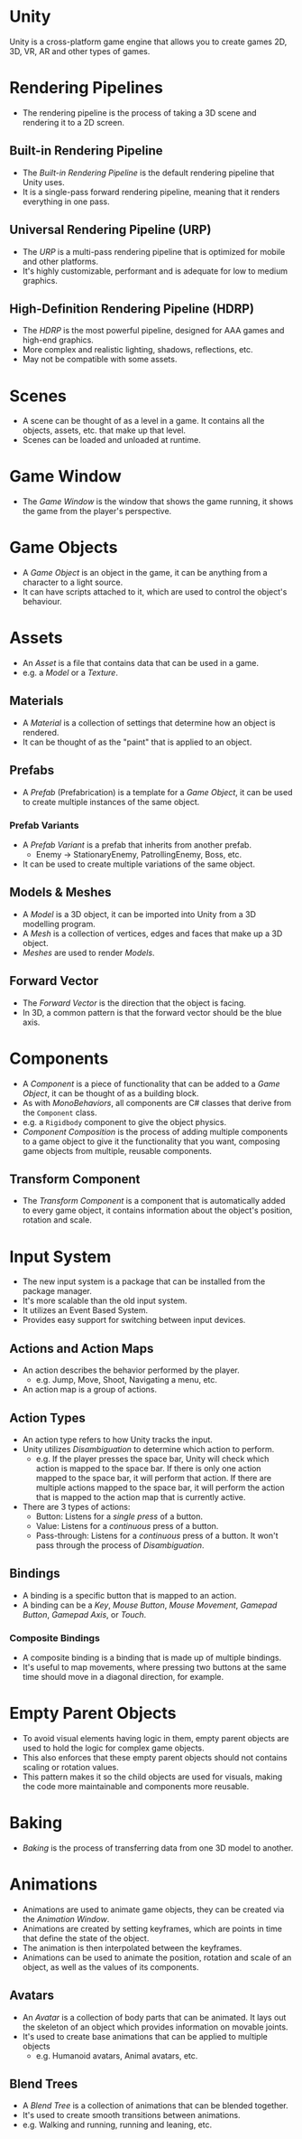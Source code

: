 # Unity

Unity is a cross-platform game engine that allows you to create games 2D, 3D, VR, AR and other types of games.

# Rendering Pipelines

- The rendering pipeline is the process of taking a 3D scene and rendering it to a 2D screen.

## Built-in Rendering Pipeline

- The _Built-in Rendering Pipeline_ is the default rendering pipeline that Unity uses.
- It is a single-pass forward rendering pipeline, meaning that it renders everything in one pass.

## Universal Rendering Pipeline (URP)

- The _URP_ is a multi-pass rendering pipeline that is optimized for mobile and other platforms.
- It's highly customizable, performant and is adequate for low to medium graphics.

## High-Definition Rendering Pipeline (HDRP)

- The _HDRP_ is the most powerful pipeline, designed for AAA games and high-end graphics.
- More complex and realistic lighting, shadows, reflections, etc.
- May not be compatible with some assets.

# Scenes

- A scene can be thought of as a level in a game. It contains all the objects, assets, etc. that make up that level.
- Scenes can be loaded and unloaded at runtime.

# Game Window

- The _Game Window_ is the window that shows the game running, it shows the game from the player's perspective.

# Game Objects

- A _Game Object_ is an object in the game, it can be anything from a character to a light source.
- It can have scripts attached to it, which are used to control the object's behaviour.

# Assets

- An _Asset_ is a file that contains data that can be used in a game.
- e.g. a _Model_ or a _Texture_.

## Materials

- A _Material_ is a collection of settings that determine how an object is rendered.
- It can be thought of as the "paint" that is applied to an object.

## Prefabs

- A _Prefab_ (Prefabrication) is a template for a _Game Object_, it can be used to create multiple instances of the same object.

### Prefab Variants

- A _Prefab Variant_ is a prefab that inherits from another prefab.
  - Enemy -> StationaryEnemy, PatrollingEnemy, Boss, etc.
- It can be used to create multiple variations of the same object.

## Models & Meshes

- A _Model_ is a 3D object, it can be imported into Unity from a 3D modelling program.
- A _Mesh_ is a collection of vertices, edges and faces that make up a 3D object.
- _Meshes_ are used to render _Models_.

## Forward Vector

- The _Forward Vector_ is the direction that the object is facing.
- In 3D, a common pattern is that the forward vector should be the blue axis.

# Components

- A _Component_ is a piece of functionality that can be added to a _Game Object_, it can be thought of as a building block.
- As with _MonoBehaviors_, all components are C# classes that derive from the `Component` class.
- e.g. a `Rigidbody` component to give the object physics.
- _Component Composition_ is the process of adding multiple components to a game object to give it the functionality that you want, composing game objects from multiple, reusable components.

## Transform Component

- The _Transform Component_ is a component that is automatically added to every game object, it contains information about the object's position, rotation and scale.

# Input System

- The new input system is a package that can be installed from the package manager.
- It's more scalable than the old input system.
- It utilizes an Event Based System.
- Provides easy support for switching between input devices.

## Actions and Action Maps

- An action describes the behavior performed by the player.
  - e.g. Jump, Move, Shoot, Navigating a menu, etc.
- An action map is a group of actions.

## Action Types

- An action type refers to how Unity tracks the input.
- Unity utilizes _Disambiguation_ to determine which action to perform.
  - e.g. If the player presses the space bar, Unity will check which action is mapped to the space bar. If there is only one action mapped to the space bar, it will perform that action. If there are multiple actions mapped to the space bar, it will perform the action that is mapped to the action map that is currently active.
- There are 3 types of actions:
  - Button: Listens for a _single press_ of a button.
  - Value: Listens for a _continuous_ press of a button.
  - Pass-through: Listens for a _continuous_ press of a button. It won't pass through the process of _Disambiguation_.

## Bindings

- A binding is a specific button that is mapped to an action.
- A binding can be a _Key_, _Mouse Button_, _Mouse Movement_, _Gamepad Button_, _Gamepad Axis_, or _Touch_.

### Composite Bindings

- A composite binding is a binding that is made up of multiple bindings.
- It's useful to map movements, where pressing two buttons at the same time should move in a diagonal direction, for example.

# Empty Parent Objects

- To avoid visual elements having logic in them, empty parent objects are used to hold the logic for complex game objects.
- This also enforces that these empty parent objects should not contains scaling or rotation values.
- This pattern makes it so the child objects are used for visuals, making the code more maintainable and components more reusable.

# Baking

- _Baking_ is the process of transferring data from one 3D model to another.

# Animations

- Animations are used to animate game objects, they can be created via the _Animation Window_.
- Animations are created by setting keyframes, which are points in time that define the state of the object.
- The animation is then interpolated between the keyframes.
- Animations can be used to animate the position, rotation and scale of an object, as well as the values of its components.

## Avatars

- An _Avatar_ is a collection of body parts that can be animated. It lays out the skeleton of an object which provides information on movable joints.
- It's used to create base animations that can be applied to multiple objects
  - e.g. Humanoid avatars, Animal avatars, etc.

## Blend Trees

- A _Blend Tree_ is a collection of animations that can be blended together.
- It's used to create smooth transitions between animations.
- e.g. Walking and running, running and leaning, etc.
